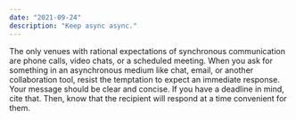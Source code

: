 ```yaml
---
date: "2021-09-24"
description: "Keep async async."
---
```


The only venues with rational expectations of synchronous communication are phone calls, video chats, or a scheduled meeting. When you ask for something in an asynchronous medium like chat, email, or another collaboration tool, resist the temptation to expect an immediate response. Your message should be clear and concise. If you have a deadline in mind, cite that. Then, know that the recipient will respond at a time convenient for them.

